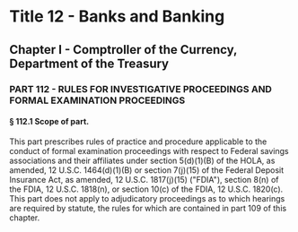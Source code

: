 
# Title 12 - Banks and Banking
## Chapter I - Comptroller of the Currency, Department of the Treasury
### PART 112 - RULES FOR INVESTIGATIVE PROCEEDINGS AND FORMAL EXAMINATION PROCEEDINGS
#### § 112.1 Scope of part.

This part prescribes rules of practice and procedure applicable to the conduct of formal examination proceedings with respect to Federal savings associations and their affiliates under section 5(d)(1)(B) of the HOLA, as amended, 12 U.S.C. 1464(d)(1)(B) or section 7(j)(15) of the Federal Deposit Insurance Act, as amended, 12 U.S.C. 1817(j)(15) ("FDIA"), section 8(n) of the FDIA, 12 U.S.C. 1818(n), or section 10(c) of the FDIA, 12 U.S.C. 1820(c). This part does not apply to adjudicatory proceedings as to which hearings are required by statute, the rules for which are contained in part 109 of this chapter.
